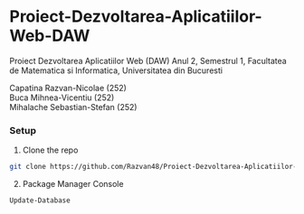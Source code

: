 # Proiect-Dezvoltarea-Aplicatiilor-Web-DAW
Proiect Dezvoltarea Aplicatiilor Web (DAW) Anul 2, Semestrul 1, Facultatea de Matematica si Informatica, Universitatea din Bucuresti

Capatina Razvan-Nicolae ($252$) <br/> 
Buca Mihnea-Vicentiu ($252$) <br/>
Mihalache Sebastian-Stefan ($252$) <br/>

### Setup

1. Clone the repo
```sh
git clone https://github.com/Razvan48/Proiect-Dezvoltarea-Aplicatiilor-Web-DAW.git
```

2. Package Manager Console
```sh
Update-Database
```
